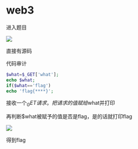# web3

进入题目

![](https://bulabula-1305079562.cos.ap-guangzhou.myqcloud.com/img/1618654731032-image-20210316160549164.png)

直接有源码

代码审计

```php
$what=$_GET['what'];
echo $what;
if($what=='flag')
echo 'flag{****}';
```

接收一个$_GET请求，把请求的值赋给$what并打印

再判断$what被赋予的值是否是flag，是的话就打印flag

![](https://bulabula-1305079562.cos.ap-guangzhou.myqcloud.com/img/1618654753095-image-20210316160810226.png)

得到flag

